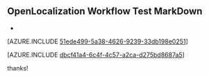 ## OpenLocalization Workflow Test MarkDown
* 

[AZURE.INCLUDE [51ede499-5a38-4626-9239-33db198e0251](calleeMd1.md)]



[AZURE.INCLUDE [dbcf41a4-6c4f-4c57-a2ca-d275bd8687a5](calleeMd2.md)]

 
thanks!
